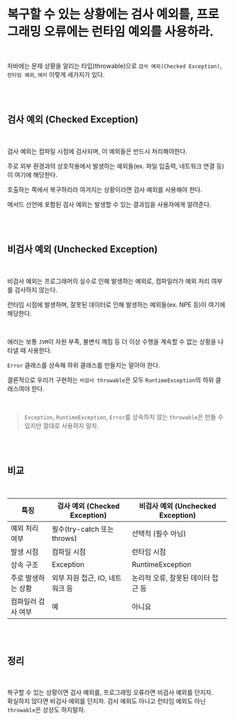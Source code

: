 # 복구할 수 있는 상황에는 검사 예외를, 프로그래밍 오류에는 런타임 예외를 사용하라.

</br>

자바에는 문제 상황을 알리는 타입(throwable)으로 `검사 예외(Checked Exception)`, `런타임 예외`, `에러` 이렇게 세가지가 있다.

</br>

</br>

## 검사 예외 (Checked Exception)

</br>

검사 예외는 컴파일 시점에 검사되며, 이 예외들은 반드시 처리해야한다.

주로 외부 환경과의 상호작용에서 발생하는 예외들(ex. 파일 입출력, 네트워크 연결 등)이 여기에 해당한다.

호출하는 쪽에서 복구하리라 여겨지는 상황이라면 검사 예외를 사용해야 한다.

메서드 선언에 포함된 검사 예외는 발생할 수 있는 결과임을 사용자에게 알려준다.

</br>

</br>

## 비검사 예외 (Unchecked Exception)

</br>

비검사 예외는 프로그래머의 실수로 인해 발생하는 예외로, 컴파일러가 예외 처리 여부를 검사하지 않는다.

런타임 시점에 발생하며, 잘못된 데이터로 인해 발생하는 예외들(ex. NPE 등)이 여기에 해당한다.

</br>

에러는 보통 `JVM`이 자원 부족, 불변식 깨짐 등 더 이상 수행을 계속할 수 없는 상황을 나타낼 때 사용한다. 

`Error` 클래스를 상속해 하위 클래스를 만들지는 말아야 한다.

결론적으로 우리가 구현하는 `비검사 throwable`은 모두 `RuntimeException`의 하위 클래스여야 한다.

</br>

> `Exception`, `RuntimeException`, `Error`를 상속하지 않는 `throwable`은 만들 수 있지만 절대로 사용하지 말자.
</br>

</br>

## 비교

</br>

| 특징 | 검사 예외 (Checked Exception) | 비검사 예외 (Unchecked Exception) |
| --- | --- | --- |
| 예외 처리 여부 | 필수(try-catch 또는 throws) | 선택적 (필수 아님) |
| 발생 시점 | 컴파일 시점 | 런타임 시점 |
| 상속 구조 | Exception | RuntimeException |
| 주로 발생하는 상황 | 외부 자원 접근, IO, 네트워크 등 | 논리적 오류, 잘못된 데이터 접근 등 |
| 컴파일러 검사 여부 | 예 | 아니요 |

</br>

</br>

## 정리

</br>

복구할 수 있는 상황이면 검사 예외를, 프로그래밍 오류라면 비검사 예외를 던지자.  
확실하지 않다면 비검사 예외를 던지자. 검사 예외도 아니고 런타임 예외도 아닌 `throwable`은 상상도 하지말자.

